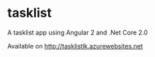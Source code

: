 # tasklist
A tasklist app using Angular 2 and .Net Core 2.0

Available on http://tasklistlk.azurewebsites.net
